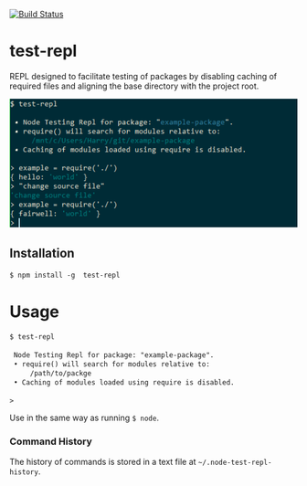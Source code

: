 [![Build Status](https://travis-ci.org/HarrySarson/test-repl.svg?branch=master)](https://travis-ci.org/HarrySarson/test-repl)

# test-repl

REPL designed to facilitate testing of packages by disabling caching of required files
and aligning the base directory with the project root.

![screenshot](resources/screenshot.png)

## Installation

```shell
$ npm install -g  test-repl
```

# Usage

```shell
$ test-repl

 Node Testing Repl for package: "example-package".
 • require() will search for modules relative to:
     /path/to/packge
 • Caching of modules loaded using require is disabled.

>
```

Use in the same way as running ```$ node```.

### Command History

The history of commands is stored in a text file at `~/.node-test-repl-history`.
